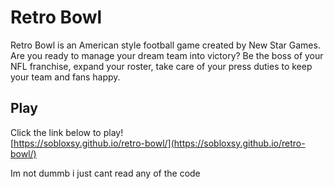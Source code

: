 # Retro Bowl
Retro Bowl is an American style football game created by New Star Games. Are you ready to manage your dream team into victory? Be the boss of your NFL franchise, expand your roster, take care of your press duties to keep your team and fans happy.


## Play 

Click the link below to play!<br>
[https://sobloxsy.github.io/retro-bowl/](https://sobloxsy.github.io/retro-bowl/)

Im not dummb i just cant read any of the code
